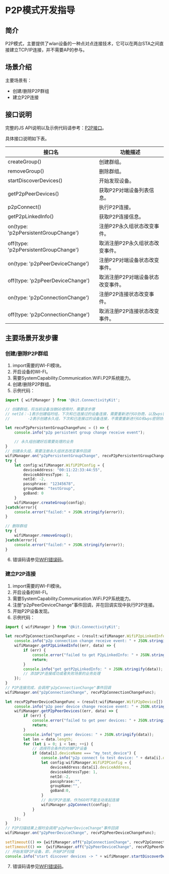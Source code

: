 # P2P模式开发指导

## 简介
P2P模式，主要提供了wlan设备的一种点对点连接技术，它可以在两台STA之间直接建立TCP/IP连接，并不需要AP的参与。

## 场景介绍
主要场景有：

- 创建/删除P2P群组
- 建立P2P连接

## 接口说明

完整的JS API说明以及示例代码请参考：[P2P接口](../../reference/apis-connectivity-kit/js-apis-wifiManager.md)。

具体接口说明如下表。

| 接口名 | 功能描述 |
| -------- | -------- |
| createGroup() | 创建群组。 |
| removeGroup() | 删除群组。 |
| startDiscoverDevices()  | 开始发现设备。 |
| getP2pPeerDevices() | 获取P2P对端设备列表信息。 |
| p2pConnect() | 执行P2P连接。 |
| getP2pLinkedInfo() | 获取P2P连接信息。 |
| on(type: 'p2pPersistentGroupChange') | 注册P2P永久组状态改变事件。 |
| off(type: 'p2pPersistentGroupChange') | 取消注册P2P永久组状态改变事件。 |
| on(type: 'p2pPeerDeviceChange') | 注册P2P对端设备状态改变事件。 |
| off(type: 'p2pPeerDeviceChange') | 取消注册P2P对端设备状态改变事件。 |
| on(type: 'p2pConnectionChange') | 注册P2P连接状态改变事件。 |
| off(type: 'p2pConnectionChange') | 取消注册P2P连接状态改变事件。 |

## 主要场景开发步骤

### 创建/删除P2P群组
1. import需要的WI-FI模块。
2. 开启设备的WI-FI。
3. 需要SystemCapability.Communication.WiFi.P2P系统能力。
4. 创建/删除P2P群组。
5. 示例代码：

```ts
import { wifiManager } from '@kit.ConnectivityKit';

// 创建群组，将当前设备当做GO使用时，需要该步骤
// netId：-1表示创建临时组，下次和已连接过的设备连接，需要重新进行GO协商，以及wps密钥协商;
//        -2表示创建永久组，下次和已连接过的设备连接，不需要重新进行GO和wps密钥协商;

let recvP2pPersistentGroupChangeFunc = () => {
	console.info("p2p persistent group change receive event");
  
	// 永久组创建好后需要处理的业务
}
// 创建永久组，需要注册永久组状态改变事件回调
wifiManager.on("p2pPersistentGroupChange", recvP2pPersistentGroupChangeFunc);
try {
	let config:wifiManager.WifiP2PConfig = {
		deviceAddress: "00:11:22:33:44:55",
		deviceAddressType: 1,
		netId: -2,
		passphrase: "12345678",
		groupName: "testGroup",
		goBand: 0
	}
	wifiManager.createGroup(config);	
}catch(error){
	console.error("failed:" + JSON.stringify(error));
}
    
// 删除群组
try {
	wifiManager.removeGroup();	
}catch(error){
	console.error("failed:" + JSON.stringify(error));
}
```

6. 错误码请参见[WIFI错误码](../../reference/apis-connectivity-kit/errorcode-wifi.md)。

### 建立P2P连接
1. import需要的WI-FI模块。
2. 开启设备的WI-FI。
3. 需要SystemCapability.Communication.WiFi.P2P系统能力。
4. 注册"p2pPeerDeviceChange"事件回调，并在回调实现中执行P2P连接。
5. 开始P2P设备发现。
6. 示例代码：

```ts
import { wifiManager } from '@kit.ConnectivityKit';
  
let recvP2pConnectionChangeFunc = (result:wifiManager.WifiP2pLinkedInfo) => {
	console.info("p2p connection change receive event: " + JSON.stringify(result));
	wifiManager.getP2pLinkedInfo((err, data) => {
		if (err) {
			console.error("failed to get P2pLinkedInfo: " + JSON.stringify(err));
			return;
		}
		console.info("get getP2pLinkedInfo: " + JSON.stringify(data));
		// 添加P2P连接成功或者失败场景的业务处理
	});
}
// P2P连接完成，会调用"p2pConnectionChange"事件回调
wifiManager.on("p2pConnectionChange", recvP2pConnectionChangeFunc);
  
let recvP2pPeerDeviceChangeFunc = (result:wifiManager.WifiP2pDevice[]) => {
	console.info("p2p peer device change receive event: " + JSON.stringify(result));
	wifiManager.getP2pPeerDevices((err, data) => {
		if (err) {
			console.error("failed to get peer devices: " + JSON.stringify(err));
			return;
		}
		console.info("get peer devices: " + JSON.stringify(data));
		let len = data.length;
		for (let i = 0; i < len; ++i) {
			// 选择符合条件的对端P2P设备
			if (data[i].deviceName === "my_test_device") {
				console.info("p2p connect to test device: " + data[i].deviceAddress);
				let config:wifiManager.WifiP2PConfig = {
					deviceAddress:data[i].deviceAddress,
					deviceAddressType: 1,
					netId:-2,
					passphrase:"",
					groupName:"",
					goBand:0,
				}
				// 执行P2P连接，作为GO时不能主动发起连接
				wifiManager.p2pConnect(config);
			}
		}
	});
}
// P2P扫描结果上报时会调用"p2pPeerDeviceChange"事件回调
wifiManager.on("p2pPeerDeviceChange", recvP2pPeerDeviceChangeFunc);
  
setTimeout(() => {wifiManager.off("p2pConnectionChange", recvP2pConnectionChangeFunc);}, 125 * 1000);
setTimeout(() =>  {wifiManager.off("p2pPeerDeviceChange", recvP2pPeerDeviceChangeFunc);}, 125 * 1000);
// 开始发现P2P设备，即，开始P2P扫描
console.info("start discover devices -> " + wifiManager.startDiscoverDevices());
```

7. 错误码请参见[WIFI错误码](../../reference/apis-connectivity-kit/errorcode-wifi.md)。
